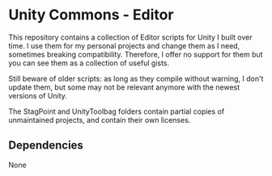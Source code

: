 # Unity Commons - Editor

This repository contains a collection of Editor scripts for Unity I built over time. I use them for my personal projects and change them as I need, sometimes breaking compatibility. Therefore, I offer no support for them but you can see them as a collection of useful gists.

Still beware of older scripts: as long as they compile without warning, I don't update them, but some may not be relevant anymore with the newest versions of Unity.

The StagPoint and UnityToolbag folders contain partial copies of unmaintained projects, and contain their own licenses.

## Dependencies

None

